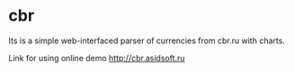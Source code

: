 # cbr
Its is a simple web-interfaced parser of currencies from cbr.ru with charts.

Link for using online demo 
http://cbr.asidsoft.ru
